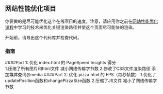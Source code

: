 ## 网站性能优化项目

你要做的是尽可能优化这个在线项目的速度。注意，请应用你之前在[网站性能优化课程](https://cn.udacity.com/course/website-performance-optimization--ud884/)中学习的技术来优化关键渲染路径并使这个页面尽可能快的渲染。

开始前，请导出这个代码库并检查代码。

### 指南

####Part 1: 优化 index.html 的 PageSpeed Insights 得分  
1.压缩了所有图片和html文件 减小网络传输字节数
2.修改了CSS文件渲染路径 添加媒体查询@media
####Part 2: 优化 pizza.html 的 FPS（每秒帧数）
1.优化了updatePosition函数和changePizzaSize函数
2.压缩了JS文件 减小了网络传输字节数

